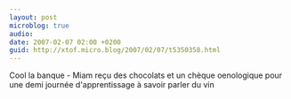 ```yaml
---
layout: post
microblog: true
audio: 
date: 2007-02-07 02:00 +0200
guid: http://xtof.micro.blog/2007/02/07/t5350358.html
---
```

Cool la banque - Miam reçu des chocolats et un chèque oenologique pour une demi journée d'apprentissage à savoir parler du vin
